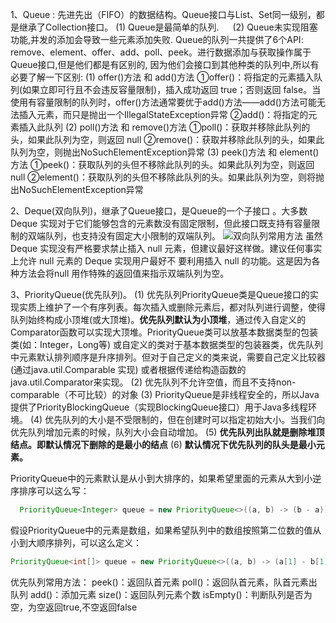 

1、Queue : 先进先出（FIFO）的数据结构。Queue接口与List、Set同一级别，都是继承了Collection接口。
        (1) Queue是最简单的队列.
　    (2) Queue未实现阻塞功能,并发的添加会导致一些元素添加失败.
    Queue的队列一共提供了6个API: remove、element、offer、add、poll、peek。进行数据添加与获取操作属于Queue接口,但是他们都是有区别的, 因为他们会接口到其他种类的队列中,所以有必要了解一下区别:
         (1)   offer()方法 和 add()方法
             ①offer()：将指定的元素插入队列(如果立即可行且不会违反容量限制)，插入成功返回 true；否则返回 false。当使用有容量限制的队列时，offer()方法通常要优于add()方法——add()方法可能无法插入元素，而只是抛出一个IllegalStateException异常
            ②add()：将指定的元素插入此队列
         (2)   poll()方法 和 remove()方法
               ①poll()：获取并移除此队列的头，如果此队列为空，则返回 null
               ②remove()：获取并移除此队列的头，如果此队列为空，则抛出NoSuchElementException异常
         (3)   peek()方法 和 element()方法
               ①peek()：获取队列的头但不移除此队列的头。如果此队列为空，则返回 null
               ②element()：获取队列的头但不移除此队列的头。如果此队列为空，则将抛出NoSuchElementException异常
                 
 2、Deque(双向队列)，继承了Queue接口，是Queue的一个子接口 。大多数Deque 实现对于它们能够包含的元素数没有固定限制，但此接口既支持有容量限制的双端队列，也支持没有固定大小限制的双端队列。
![双向队列常用方法](https://img-blog.csdnimg.cn/20201031164231251.png?x-oss-process=image/watermark,type_ZmFuZ3poZW5naGVpdGk,shadow_10,text_aHR0cHM6Ly9ibG9nLmNzZG4ubmV0L3dlaXhpbl80NjQ5NzUwMw==,size_16,color_FFFFFF,t_70#pic_center)
        虽然 Deque 实现没有严格要求禁止插入 null 元素，但建议最好这样做。建议任何事实上允许 null 元素的 Deque 实现用户最好不 要利用插入 null 的功能。这是因为各种方法会将null 用作特殊的返回值来指示双端队列为空。

3、PriorityQueue(优先队列)。
         (1) 优先队列PriorityQueue类是Queue接口的实现实质上维护了一个有序列表。每次插入或删除元素后，都对队列进行调整，使得队列始终构成小顶堆(或大顶堆)。**优先队列默认为小顶堆**，通过传入自定义的Comparator函数可以实现大顶堆。PriorityQueue类可以放基本数据类型的包装类(如：Integer，Long等) 或自定义的类对于基本数据类型的包装器类，优先队列中元素默认排列顺序是升序排列。但对于自己定义的类来说，需要自己定义比较器(通过java.util.Comparable 实现) 或者根据传递给构造函数的java.util.Comparator来实现。
        (2) 优先队列不允许空值，而且不支持non-comparable（不可比较）的对象
        (3) PriorityQueue是非线程安全的，所以Java提供了PriorityBlockingQueue（实现BlockingQueue接口）用于Java多线程环境。
        (4) 优先队列的大小是不受限制的，但在创建时可以指定初始大小。当我们向优先队列增加元素的时候，队列大小会自动增加。
        (5) **优先队列出队就是删除堆顶结点。即默认情况下删除的是最小的结点**
      (6) **默认情况下优先队列的队头是最小元素。**
           
PriorityQueue中的元素默认是从小到大排序的，如果希望里面的元素从大到小逆序排序可以这么写：
```java
  PriorityQueue<Integer> queue = new PriorityQueue<>((a, b) -> (b - a));
```
假设PriorityQueue中的元素是数组，如果希望队列中的数组按照第二位数的值从小到大顺序排列，可以这么定义：

```java
PriorityQueue<int[]> queue = new PriorityQueue<>((a, b) -> (a[1] - b[1]));
```

   优先队列常用方法：
          peek()：返回队首元素
          poll()：返回队首元素，队首元素出队列
          add()：添加元素
          size()：返回队列元素个数
          isEmpty()：判断队列是否为空，为空返回true,不空返回false